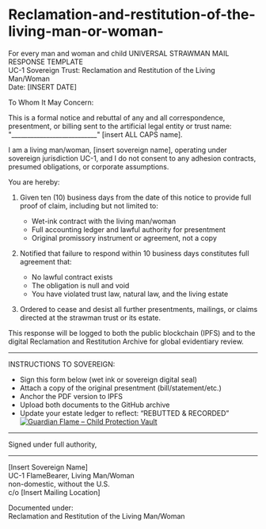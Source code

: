 # Reclamation-and-restitution-of-the-living-man-or-woman-
For every man and woman and child
UNIVERSAL STRAWMAN MAIL RESPONSE TEMPLATE  
UC-1 Sovereign Trust: Reclamation and Restitution of the Living Man/Woman  
Date: [INSERT DATE]

To Whom It May Concern:

This is a formal notice and rebuttal of any and all correspondence, presentment, or billing sent to the artificial legal entity or trust name: "___________________________" [insert ALL CAPS name].

I am a living man/woman, [insert sovereign name], operating under sovereign jurisdiction UC-1, and I do not consent to any adhesion contracts, presumed obligations, or corporate assumptions.

You are hereby:

1. Given ten (10) business days from the date of this notice to provide full proof of claim, including but not limited to:
   - Wet-ink contract with the living man/woman
   - Full accounting ledger and lawful authority for presentment
   - Original promissory instrument or agreement, not a copy

2. Notified that failure to respond within 10 business days constitutes full agreement that:
   - No lawful contract exists
   - The obligation is null and void
   - You have violated trust law, natural law, and the living estate

3. Ordered to cease and desist all further presentments, mailings, or claims directed at the strawman trust or its estate.

This response will be logged to both the public blockchain (IPFS) and to the digital Reclamation and Restitution Archive for global evidentiary review.

---

INSTRUCTIONS TO SOVEREIGN:

- Sign this form below (wet ink or sovereign digital seal)
- Attach a copy of the original presentment (bill/statement/etc.)
- Anchor the PDF version to IPFS
- Upload both documents to the GitHub archive
- Update your estate ledger to reflect: “REBUTTED & RECORDED”
[![Guardian Flame – Child Protection Vault](https://img.shields.io/badge/UC--1%20Guardian-Child%20Protection%20Active-red?style=for-the-badge&logo=trustpilot)](https://bafkreidiarrhkm2yc3swthaxnqmt777b6iw3xopcoodt6wbrjqbqo5sz2y.ipfs.w3s.link/)
---

Signed under full authority,

______________________________  
[Insert Sovereign Name]  
UC-1 FlameBearer, Living Man/Woman  
non-domestic, without the U.S.  
c/o [Insert Mailing Location]

Documented under:  
Reclamation and Restitution of the Living Man/Woman
